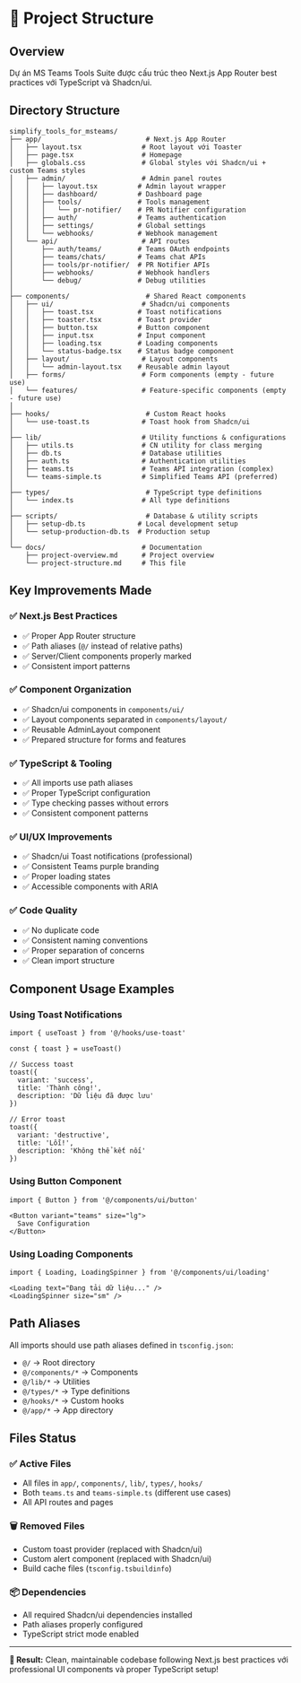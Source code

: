 # 📁 Project Structure

## Overview
Dự án MS Teams Tools Suite được cấu trúc theo Next.js App Router best practices với TypeScript và Shadcn/ui.

## Directory Structure

```
simplify_tools_for_msteams/
├── app/                          # Next.js App Router
│   ├── layout.tsx               # Root layout với Toaster
│   ├── page.tsx                 # Homepage
│   ├── globals.css              # Global styles với Shadcn/ui + custom Teams styles
│   ├── admin/                   # Admin panel routes
│   │   ├── layout.tsx          # Admin layout wrapper
│   │   ├── dashboard/          # Dashboard page
│   │   ├── tools/              # Tools management
│   │   │   └── pr-notifier/    # PR Notifier configuration
│   │   ├── auth/               # Teams authentication
│   │   ├── settings/           # Global settings
│   │   └── webhooks/           # Webhook management
│   └── api/                     # API routes
│       ├── auth/teams/         # Teams OAuth endpoints
│       ├── teams/chats/        # Teams chat APIs
│       ├── tools/pr-notifier/  # PR Notifier APIs
│       ├── webhooks/           # Webhook handlers
│       └── debug/              # Debug utilities
│
├── components/                   # Shared React components
│   ├── ui/                      # Shadcn/ui components
│   │   ├── toast.tsx           # Toast notifications
│   │   ├── toaster.tsx         # Toast provider
│   │   ├── button.tsx          # Button component
│   │   ├── input.tsx           # Input component
│   │   ├── loading.tsx         # Loading components
│   │   └── status-badge.tsx    # Status badge component
│   ├── layout/                  # Layout components
│   │   └── admin-layout.tsx    # Reusable admin layout
│   ├── forms/                   # Form components (empty - future use)
│   └── features/                # Feature-specific components (empty - future use)
│
├── hooks/                        # Custom React hooks
│   └── use-toast.ts             # Toast hook from Shadcn/ui
│
├── lib/                         # Utility functions & configurations
│   ├── utils.ts                 # CN utility for class merging
│   ├── db.ts                    # Database utilities
│   ├── auth.ts                  # Authentication utilities
│   ├── teams.ts                 # Teams API integration (complex)
│   └── teams-simple.ts          # Simplified Teams API (preferred)
│
├── types/                        # TypeScript type definitions
│   └── index.ts                 # All type definitions
│
├── scripts/                      # Database & utility scripts
│   ├── setup-db.ts             # Local development setup
│   └── setup-production-db.ts  # Production setup
│
└── docs/                        # Documentation
    ├── project-overview.md      # Project overview
    └── project-structure.md     # This file
```

## Key Improvements Made

### ✅ **Next.js Best Practices**
- ✅ Proper App Router structure
- ✅ Path aliases (`@/` instead of relative paths)
- ✅ Server/Client components properly marked
- ✅ Consistent import patterns

### ✅ **Component Organization**
- ✅ Shadcn/ui components in `components/ui/`
- ✅ Layout components separated in `components/layout/`
- ✅ Reusable AdminLayout component
- ✅ Prepared structure for forms and features

### ✅ **TypeScript & Tooling**
- ✅ All imports use path aliases
- ✅ Proper TypeScript configuration
- ✅ Type checking passes without errors
- ✅ Consistent component patterns

### ✅ **UI/UX Improvements**
- ✅ Shadcn/ui Toast notifications (professional)
- ✅ Consistent Teams purple branding
- ✅ Proper loading states
- ✅ Accessible components with ARIA

### ✅ **Code Quality**
- ✅ No duplicate code
- ✅ Consistent naming conventions
- ✅ Proper separation of concerns
- ✅ Clean import structure

## Component Usage Examples

### Using Toast Notifications
```tsx
import { useToast } from '@/hooks/use-toast'

const { toast } = useToast()

// Success toast
toast({
  variant: 'success',
  title: 'Thành công!',
  description: 'Dữ liệu đã được lưu'
})

// Error toast
toast({
  variant: 'destructive', 
  title: 'Lỗi!',
  description: 'Không thể kết nối'
})
```

### Using Button Component
```tsx
import { Button } from '@/components/ui/button'

<Button variant="teams" size="lg">
  Save Configuration
</Button>
```

### Using Loading Components
```tsx
import { Loading, LoadingSpinner } from '@/components/ui/loading'

<Loading text="Đang tải dữ liệu..." />
<LoadingSpinner size="sm" />
```

## Path Aliases

All imports should use path aliases defined in `tsconfig.json`:

- `@/` → Root directory
- `@/components/*` → Components
- `@/lib/*` → Utilities
- `@/types/*` → Type definitions
- `@/hooks/*` → Custom hooks
- `@/app/*` → App directory

## Files Status

### ✅ **Active Files**
- All files in `app/`, `components/`, `lib/`, `types/`, `hooks/`
- Both `teams.ts` and `teams-simple.ts` (different use cases)
- All API routes and pages

### 🗑️ **Removed Files** 
- Custom toast provider (replaced with Shadcn/ui)
- Custom alert component (replaced with Shadcn/ui)
- Build cache files (`tsconfig.tsbuildinfo`)

### 📦 **Dependencies**
- All required Shadcn/ui dependencies installed
- Path aliases properly configured
- TypeScript strict mode enabled

---

**🎯 Result:** Clean, maintainable codebase following Next.js best practices với professional UI components và proper TypeScript setup! 